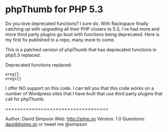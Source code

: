 
# phpThumb for PHP 5.3

Do you love deprecated functions? I sure do. With Rackspace finally catching up with upgrading all their PHP clusers to 5.3, i've had more and more third party plugins go bust with functions being deprecated. Here is my first fix published to a repo, many more to come.

This is a patched version of phpThumb that has deprecated functions in php5.3 replaced.

Deprecated functions replaced:

	ereg{}
	eregi{}

I offer NO support on this code. I can tell you that this code works on a number of Wordpress sites that I have built that use third party plugins that call for phpThumb.


===================================

Author: David Simpson
Web: http://simp.sn
Version: 1.0
Questions: david@simp.sn or tweet me @simpson